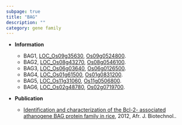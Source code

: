 ```yaml
---
subpage: true
title: "BAG"
description: ""
category: gene family
---
```


* **Information**  
    + BAG1, [LOC_Os09g35630](http://rice.plantbiology.msu.edu/cgi-bin/ORF_infopage.cgi?orf=LOC_Os09g35630), [Os09g0524800](http://rapdb.dna.affrc.go.jp/viewer/gbrowse_details/irgsp1?name=Os09g0524800).
    + BAG2, [LOC_Os08g43270](http://rice.plantbiology.msu.edu/cgi-bin/ORF_infopage.cgi?orf=LOC_Os08g43270), [Os08g0546100](http://rapdb.dna.affrc.go.jp/viewer/gbrowse_details/irgsp1?name=Os08g0546100).
    + BAG3, [LOC_Os06g03640](http://rice.plantbiology.msu.edu/cgi-bin/ORF_infopage.cgi?orf=LOC_Os06g03640), [Os06g0126500](http://rapdb.dna.affrc.go.jp/viewer/gbrowse_details/irgsp1?name=Os06g0126500).
    + BAG4, [LOC_Os01g61500](http://rice.plantbiology.msu.edu/cgi-bin/ORF_infopage.cgi?orf=LOC_Os01g61500), [Os01g0831200](http://rapdb.dna.affrc.go.jp/viewer/gbrowse_details/irgsp1?name=Os01g0831200).
    + BAG5, [LOC_Os11g31060](http://rice.plantbiology.msu.edu/cgi-bin/ORF_infopage.cgi?orf=LOC_Os11g31060), [Os11g0506800](http://rapdb.dna.affrc.go.jp/viewer/gbrowse_details/irgsp1?name=Os11g0506800).
    + BAG6, [LOC_Os02g48780](http://rice.plantbiology.msu.edu/cgi-bin/ORF_infopage.cgi?orf=LOC_Os02g48780), [Os02g0719700](http://rapdb.dna.affrc.go.jp/viewer/gbrowse_details/irgsp1?name=Os02g0719700).

* **Publication**  
    + [Identification and characterization of the Bcl-2- associated athanogene BAG protein family in rice](http://www.ncbi.nlm.nih.gov/pubmed?term=Identification+and+characterization+of+the+Bcl-2-+associated+athanogene+BAG+protein+family+in+rice%5BTitle%5D), 2012, Afr. J. Biotechnol..


